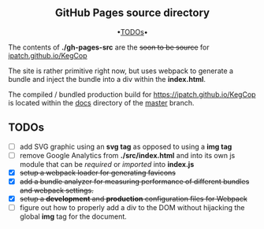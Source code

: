 <div align="center">

## GitHub Pages source directory

</div>

<div align="center">

•[TODOs](#todos)•

</div>

The contents of **./gh-pages-src** are the ~~soon to be source~~ for [ipatch.github.io/KegCop](https://ipatch.github.io/KegCop)

The site is rather primitive right now, but uses webpack to generate a bundle and inject the bundle into a div within the **index.html**.

The compiled / bundled production build for https://ipatch.github.io/KegCop is located within the [docs](https://github.com/ipatch/KegCop/tree/master/docs) directory of the [master](https://github.com/ipatch/KegCop/tree/master) branch.

<a id="todos"></a>

## TODOs

- [ ] add SVG graphic using an **svg tag** as opposed to using a **img tag**
- [ ] remove Google Analytics from **./src/index.html** and into its own js module that can be _required_ or _imported_ into **index.js**
- [x] ~~setup a webpack loader for generating favicons~~
- [x] ~~add a bundle analyzer for measuring performance of different bundles and webpack settings.~~
- [x] ~~setup a **development** and **production** configuration files for Webpack~~
- [ ] figure out how to properly add a div to the DOM without hijacking the global **img** tag for the document.
